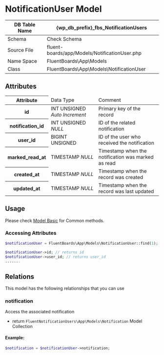 # NotificationUser Model

| DB Table Name | {wp_db_prefix}_fbs_NotificationUsers                                             |
|---------------|----------------------------------------------------------------------------------|
| Schema        | <a :href="$withBase('/database/#fbs-notification-users-table')">Check Schema</a> |
| Source File   | fluent-boards/app/Models/NotificationUser.php                                    |
| Name Space    | FluentBoards\App\Models                                               |
| Class         | FluentBoards\App\Models\NotificationUser                              |

## Attributes
<table class="nowrap">
   <thead>
      <tr>
         <th>Attribute</th>
         <td>Data Type</td>
         <td>Comment</td>
      </tr>
   </thead>
    <tbody>
      <tr>
        <th>id</th>
        <td>INT UNSIGNED <i>Auto Increment</i></td>
        <td>Primary key of the record</td>
      </tr>
      <tr>
        <th>notification_id</th>
        <td>INT UNSIGNED <i>NULL</i></td>
        <td>ID of the related notification</td>
      </tr>
      <tr>
        <th>user_id</th>
        <td>BIGINT UNSIGNED</td>
        <td>ID of the user who received the notification</td>
      </tr>
      <tr>
        <th>marked_read_at</th>
        <td>TIMESTAMP <i>NULL</i></td>
        <td>Timestamp when the notification was marked as read</td>
      </tr>
      <tr>
        <th>created_at</th>
        <td>TIMESTAMP <i>NULL</i></td>
        <td>Timestamp when the record was created</td>
      </tr>
      <tr>
        <th>updated_at</th>
        <td>TIMESTAMP <i>NULL</i></td>
        <td>Timestamp when the record was last updated</td>
      </tr>
    </tbody>
</table>

## Usage
Please check <a href="/database/models/">Model Basic</a> for Common methods.

### Accessing Attributes

```php 
$notificationUser = FluentBoards\App\Models\NotificationUser::find(1);

$notificationUser->id; // returns id
$notificationUser->user_id; // returns user_id
.......
```

## Relations
This model has the following relationships that you can use

### notification
Access the associated notification

- return `FluentNotificationUsers\App\Models\Notification` Model Collection

#### Example:
```php 
$notification = $notificationUser->notification;
```

